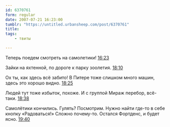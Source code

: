 ```yaml
---
id: 6370761
form: regular
date: 2007-07-21 16:23:00
tumblr: "https://untitled.urbansheep.com/post/6370761"
title:
tags:
    - твиты

---
```


<p>Теперь поедем смотреть на самолетики! <a href="http://twitter.com/urbansheep/statuses/161066312">16:23</a></p>

<p>Зайки на яхтенной, по дороге к парку зоолетия. <a href="http://twitter.com/urbansheep/statuses/161119172">18:10</a></p>

<p>Ох ты, как здесь всё забито! В Питере тоже слишком много машин, здесь это хорошо видно. <a href="http://twitter.com/urbansheep/statuses/161135572">18:25</a></p>

<p>Людей тут тоже избыток, похоже. И с группой Мираж перебор, всё-таки. <a href="http://twitter.com/urbansheep/statuses/161151352">18:38</a></p>

<p>Самолётики кончились. Гулять? Посмотрим. Нужно найти где-то в себе кнопку «Радоваться!» Сложно почему-то. Остался Фортденс, и будет ясно. <a href="http://twitter.com/urbansheep/statuses/161222252">19:40</a></p>

